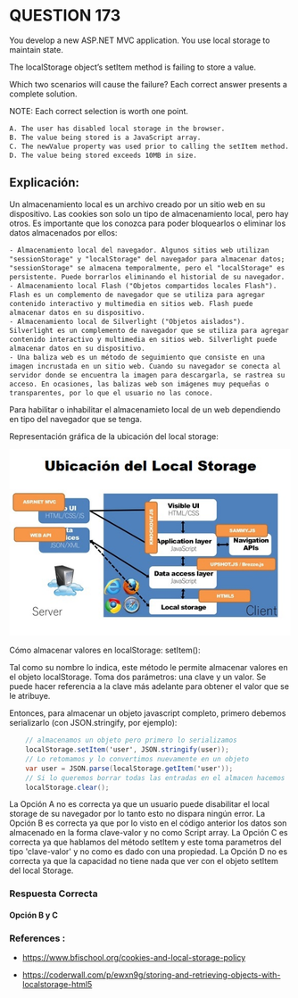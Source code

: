 # QUESTION 173

You develop a new ASP.NET MVC application. You use local storage to maintain state.

The localStorage object’s setItem method is failing to store a value.

Which two scenarios will cause the failure? Each correct answer presents a complete solution.

NOTE: Each correct selection is worth one point.

    A. The user has disabled local storage in the browser.
    B. The value being stored is a JavaScript array.
    C. The newValue property was used prior to calling the setItem method.
    D. The value being stored exceeds 10MB in size.



## Explicación:

Un almacenamiento local es un archivo creado por un sitio web en su dispositivo. Las cookies son solo un tipo de almacenamiento local, pero hay otros. Es importante que los conozca para poder bloquearlos o eliminar los datos almacenados por ellos:

    - Almacenamiento local del navegador. Algunos sitios web utilizan "sessionStorage" y "localStorage" del navegador para almacenar datos; "sessionStorage" se almacena temporalmente, pero el "localStorage" es persistente. Puede borrarlos eliminando el historial de su navegador.
    - Almacenamiento local Flash ("Objetos compartidos locales Flash"). Flash es un complemento de navegador que se utiliza para agregar contenido interactivo y multimedia en sitios web. Flash puede almacenar datos en su dispositivo.
    - Almacenamiento local de Silverlight ("Objetos aislados"). Silverlight es un complemento de navegador que se utiliza para agregar contenido interactivo y multimedia en sitios web. Silverlight puede almacenar datos en su dispositivo.
    - Una baliza web es un método de seguimiento que consiste en una imagen incrustada en un sitio web. Cuando su navegador se conecta al servidor donde se encuentra la imagen para descargarla, se rastrea su acceso. En ocasiones, las balizas web son imágenes muy pequeñas o transparentes, por lo que el usuario no las conoce.

Para habilitar o inhabilitar el almacenamieto local de un web dependiendo en tipo del navegador que se tenga.

Representación gráfica de la ubicación del local storage:

![alt text](images/Fig-1.jpg "Ubicación del local storage en un proyecto")

Cómo almacenar valores en localStorage: setItem():

Tal como su nombre lo indica, este método le permite almacenar valores en el objeto localStorage. Toma dos parámetros: una clave y un valor. Se puede hacer referencia a la clave más adelante para obtener el valor que se le atribuye.

Entonces, para almacenar un objeto javascript completo, primero debemos serializarlo (con JSON.stringify, por ejemplo):

```cs
    // almacenamos un objeto pero primero lo serializamos
    localStorage.setItem('user', JSON.stringify(user));
    // Lo retomamos y lo convertimos nuevamente en un objeto
    var user = JSON.parse(localStorage.getItem('user'));
    // Si lo queremos borrar todas las entradas en el almacen hacemos
    localStorage.clear();
```

La Opción A no es correcta ya que un usuario puede disabilitar el local storage de su navegador por lo tanto esto no dispara ningún error.
La Opción B es correcta ya que por lo visto en el código anterior los datos son almacenado en la forma clave-valor y no como Script array.
La Opción C es correcta ya que hablamos del método setItem y este toma parametros del tipo 'clave-valor' y no como es dado con una propiedad.
La Opción D no es correcta ya que la capacidad no tiene nada que ver con el objeto setItem del local Storage.


### Respuesta Correcta

#### **Opción B y C**



### References :

- https://www.bfischool.org/cookies-and-local-storage-policy

- https://coderwall.com/p/ewxn9g/storing-and-retrieving-objects-with-localstorage-html5


